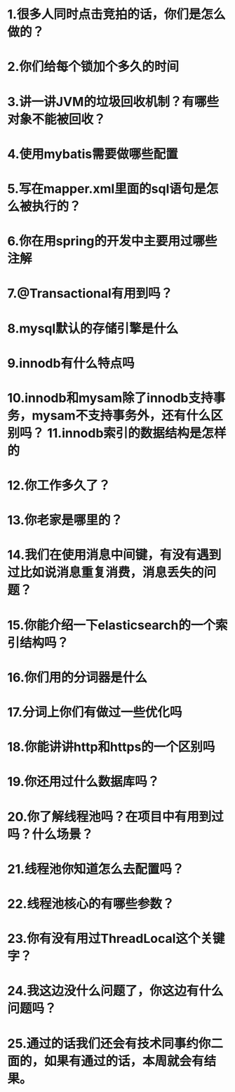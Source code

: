 # 1.很多人同时点击竞拍的话，你们是怎么做的？ 
# 2.你们给每个锁加个多久的时间 
# 3.讲一讲JVM的垃圾回收机制？有哪些对象不能被回收？ 
# 4.使用mybatis需要做哪些配置 
# 5.写在mapper.xml里面的sql语句是怎么被执行的？ 
# 6.你在用spring的开发中主要用过哪些注解 
# 7.@Transactional有用到吗？
# 8.mysql默认的存储引擎是什么 
# 9.innodb有什么特点吗 
# 10.innodb和mysam除了innodb支持事务，mysam不支持事务外，还有什么区别吗？ 11.innodb索引的数据结构是怎样的 
# 12.你工作多久了？ 
# 13.你老家是哪里的？ 
# 14.我们在使用消息中间键，有没有遇到过比如说消息重复消费，消息丢失的问题？
# 15.你能介绍一下elasticsearch的一个索引结构吗？ 
# 16.你们用的分词器是什么
# 17.分词上你们有做过一些优化吗 
# 18.你能讲讲http和https的一个区别吗 
# 19.你还用过什么数据库吗？ 
# 20.你了解线程池吗？在项目中有用到过吗？什么场景？
# 21.线程池你知道怎么去配置吗？
# 22.线程池核心的有哪些参数？ 
# 23.你有没有用过ThreadLocal这个关键字？ 
# 24.我这边没什么问题了，你这边有什么问题吗？ 
# 25.通过的话我们还会有技术同事约你二面的，如果有通过的话，本周就会有结果。
